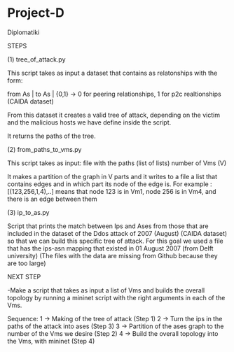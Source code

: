 # Project-D
Diplomatiki


STEPS

(1)
tree_of_attack.py

This script takes as input a dataset that contains as relatonships with the form:

from As | to As | {0,1}   -> 0 for peering relationships, 1 for p2c realtionships (CAIDA dataset)

From this dataset it creates a valid tree of attack, depending on the victim and the malicious hosts 
we have define inside the script.

It returns the paths of the tree.

(2)
from_paths_to_vms.py

  This script takes as input: file with the paths (list of lists) 
                            number of Vms (V)
  
  It makes a partition of the graph in V parts and it writes to a file a list 
  that contains edges and in which part its node of the edge is. 
  For example : [(123,256,1,4),..] means that node 123 is in Vm1, node 256 is in Vm4, and there is an 
  edge between them
  
 (3) 
ip_to_as.py
  
  Script that prints the match between Ips and Ases from those that are included in the dataset of 
  the Ddos attack of 2007 (August) (CAIDA dataset) so that we can build this specific tree of attack.
  For this goal we used a file that has the ips-asn mapping that existed in 01 August 2007  (from Delft university)
  (The files with the data are missing from Github because they are too large)

  NEXT STEP

  -Make a script that takes as input a list of Vms and builds the overall topology by running a mininet script
  with the right arguments in each of the Vms.
  
Sequence:  1 -> Making of the tree of attack (Step 1)
		   2 -> Turn the ips in the paths of the attack into ases (Step 3)
		   3 -> Partition of the ases graph to the number of the Vms we desire (Step 2)
		   4 -> Build the overall topology into the Vms, with mininet (Step 4) 
				
  
  
